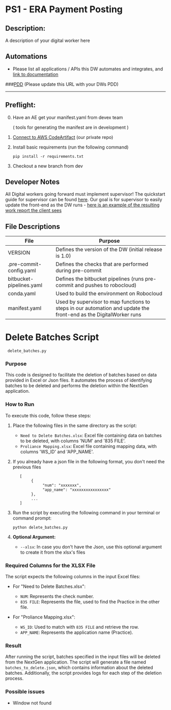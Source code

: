 # PS1 - ERA Payment Posting

## Description:
A description of your digital worker here

## Automations
- Please list all applications / APIs this DW automates and integrates, and [link to documentation](https://www.google.com)

###[PDD](https://airtable.com/) (Please update this URL with your DWs PDD)
___
## Preflight:
   0. Have an AE get your manifest.yaml from devex team 

        ( tools for generating the manifest are in development )

   1. [Connect to AWS CodeArtifact](https://www.notion.so/thoughtfulautomation/Connect-to-AWS-CodeArtifact-a1b06ba960d44d23b7315f30be961efa) (our private repo)

   2. Install basic requirements (run the following command)
       
        `pip install -r requirements.txt`

   3. Checkout a new branch from dev

## Developer Notes
All Digital workers going forward must implement supervisor! The quickstart guide for supervisor can be found [here](https://www.notion.so/thoughtfulautomation/Supervisor-QS-2b22c7a111b8466481d78df3ff1cc5b4). Our goal is for supervisor to easily update the front-end as the DW runs - [here is an example of the resulting work report the client sees](https://app.thoughtfulautomation.dev/reports/work/2211)

## File Descriptions
| File                     | Purpose                                                                                                           |
|--------------------------|-------------------------------------------------------------------------------------------------------------------|
| VERSION                  | Defines the version of the DW (initial release is 1.0)                                                            |
| .pre-commit-config.yaml  | Defines the checks that are performed during pre-commit                                                           |
| bitbucket-pipelines.yaml | Defines the bitbucket pipelines (runs pre-commit and pushes to robocloud)                                         |
| conda.yaml               | Used to build the environment on Robocloud                                                                        |
| manifest.yaml            | Used by supervisor to map functions to steps in our automation and update the front-end as the DigitalWorker runs |

# Delete Batches Script
     delete_batches.py
### Purpose
This code is designed to facilitate the deletion of batches based on data provided in Excel or Json files. It automates the process of identifying batches to be deleted and performs the deletion within the NextGen application.

### How to Run
To execute this code, follow these steps:

1. Place the following files in the same directory as the script:
    - `Need to Delete Batches.xlsx`: Excel file containing data on batches to be deleted, with columns 'NUM' and '835 FILE'.
    - `Proliance Mapping.xlsx`: Excel file containing mapping data, with columns 'WS_ID' and 'APP_NAME'.

2. If you already have a json file in the following format, you don't need the previous files

          [
               {
                    "num": "xxxxxxx",
                    "app_name": "xxxxxxxxxxxxxxxx"
               },
               ...
          ]
3. Run the script by executing the following command in your terminal or command prompt:
    ```
    python delete_batches.py
    ```

4. **Optional Argument:**
    - `--xlsx`: In case you don't have the Json, use this optional argument to create it from the xlsx's files

### Required Columns for the XLSX File
The script expects the following columns in the input Excel files:
- For "Need to Delete Batches.xlsx":
    - `NUM`: Represents the check number.
    - `835 FILE`: Represents the file, used to find the Practice in the other file.

- For "Proliance Mapping.xlsx":
    - `WS_ID`: Used to match with `835 FILE` and retrieve the row.
    - `APP_NAME`: Represents the application name (Practice).

### Result
After running the script, batches specified in the input files will be deleted from the NextGen application. The script will generate a file named `batches_to_delete.json`, which contains information about the deleted batches. Additionally, the script provides logs for each step of the deletion process.

### Possible issues
 - Window not found
